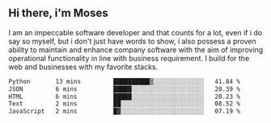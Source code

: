 ## Hi there, i'm Moses

I am an impeccable software developer and that counts for a lot, even if i do say so myself, but i don't just have words to show, i also possess a proven ability to maintain and enhance company software with the aim of improving operational functionality in line with business requirement. I build for the web and businesses with my favorite stacks.
<!--START_SECTION:waka-->

```txt
Python       13 mins         ██████████▒░░░░░░░░░░░░░░   41.84 %
JSON         6 mins          █████░░░░░░░░░░░░░░░░░░░░   20.39 %
HTML         6 mins          █████░░░░░░░░░░░░░░░░░░░░   20.23 %
Text         2 mins          ██░░░░░░░░░░░░░░░░░░░░░░░   08.52 %
JavaScript   2 mins          █▓░░░░░░░░░░░░░░░░░░░░░░░   07.19 %
```

<!--END_SECTION:waka-->
